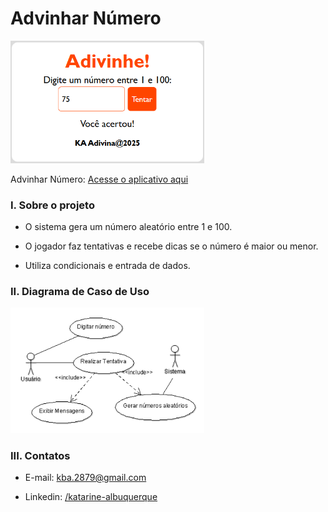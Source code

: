 # Advinhar Número

<img src="advinhar.png" width="310"/><br/>

Advinhar Número: [Acesse o aplicativo aqui](https://katarine-albuquerque.rf.gd/adivinhar-numero/index.html)

### I. Sobre o projeto

* O sistema gera um número aleatório entre 1 e 100.

* O jogador faz tentativas e recebe dicas se o número é maior ou menor.

* Utiliza condicionais e entrada de dados.

### II. Diagrama de Caso de Uso

<img src="image.png" width="310"/>

### III. Contatos

* E-mail: [kba.2879@gmail.com](mailTo:kba.2879@gmail.com)

* Linkedin: [/katarine-albuquerque](https://www.linkedin.com/in/katarine-albuquerque/)
